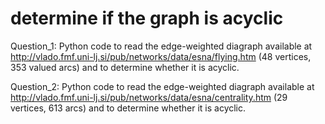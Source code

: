 # determine if the graph is acyclic
Question_1: Python code to read the edge-weighted diagraph available at http://vlado.fmf.uni-lj.si/pub/networks/data/esna/flying.htm
(48 vertices, 353 valued arcs) and to determine whether it is acyclic. 

Question_2: Python code to read the edge-weighted diagraph available at http://vlado.fmf.uni-lj.si/pub/networks/data/esna/centrality.htm
(29 vertices, 613 arcs) and to determine whether it is acyclic.
